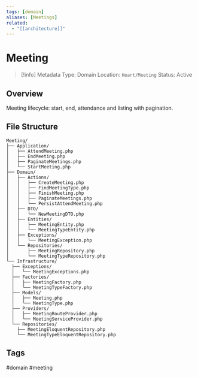```yaml
---
tags: [domain]
aliases: [Meetings]
related:
  - "[[architecture]]"
---
```


# Meeting

> [!info] Metadata
> Type: Domain
> Location: `Heart/Meeting`
> Status: Active

## Overview
Meeting lifecycle: start, end, attendance and listing with pagination.

## File Structure
```
Meeting/
├── Application/
│   ├── AttendMeeting.php
│   ├── EndMeeting.php
│   ├── PaginateMeetings.php
│   └── StartMeeting.php
├── Domain/
│   ├── Actions/
│   │   ├── CreateMeeting.php
│   │   ├── FindMeetingType.php
│   │   ├── FinishMeeting.php
│   │   ├── PaginateMeetings.php
│   │   └── PersistAttendMeeting.php
│   ├── DTO/
│   │   └── NewMeetingDTO.php
│   ├── Entities/
│   │   ├── MeetingEntity.php
│   │   └── MeetingTypeEntity.php
│   ├── Exceptions/
│   │   └── MeetingException.php
│   └── Repositories/
│       ├── MeetingRepository.php
│       └── MeetingTypeRepository.php
└── Infrastructure/
  ├── Exceptions/
  │   └── MeetingExceptions.php
  ├── Factories/
  │   ├── MeetingFactory.php
  │   └── MeetingTypeFactory.php
  ├── Models/
  │   ├── Meeting.php
  │   └── MeetingType.php
  ├── Providers/
  │   ├── MeetingRouteProvider.php
  │   └── MeetingServiceProvider.php
  └── Repositories/
    ├── MeetingEloquentRepository.php
    └── MeetingTypeEloquentRepository.php
```

## Tags
#domain #meeting
